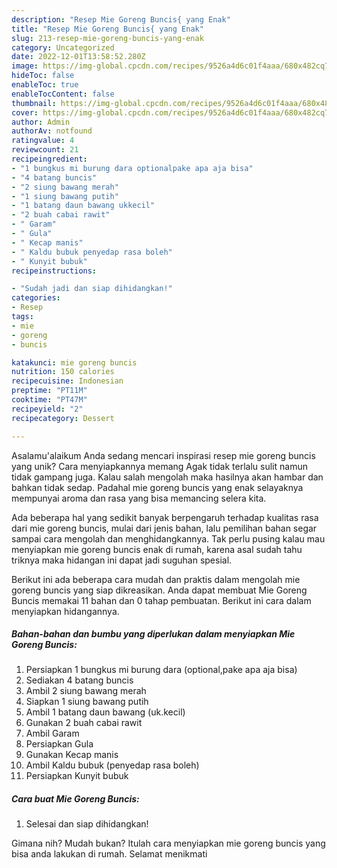 ```yaml
---
description: "Resep Mie Goreng Buncis{ yang Enak"
title: "Resep Mie Goreng Buncis{ yang Enak"
slug: 213-resep-mie-goreng-buncis-yang-enak
category: Uncategorized
date: 2022-12-01T13:58:52.280Z
image: https://img-global.cpcdn.com/recipes/9526a4d6c01f4aaa/680x482cq70/mie-goreng-buncis-foto-resep-utama.jpg
hideToc: false
enableToc: true
enableTocContent: false
thumbnail: https://img-global.cpcdn.com/recipes/9526a4d6c01f4aaa/680x482cq70/mie-goreng-buncis-foto-resep-utama.jpg
cover: https://img-global.cpcdn.com/recipes/9526a4d6c01f4aaa/680x482cq70/mie-goreng-buncis-foto-resep-utama.jpg
author: Admin
authorAv: notfound
ratingvalue: 4
reviewcount: 21
recipeingredient:
- "1 bungkus mi burung dara optionalpake apa aja bisa"
- "4 batang buncis"
- "2 siung bawang merah"
- "1 siung bawang putih"
- "1 batang daun bawang ukkecil"
- "2 buah cabai rawit"
- " Garam"
- " Gula"
- " Kecap manis"
- " Kaldu bubuk penyedap rasa boleh"
- " Kunyit bubuk"
recipeinstructions:

- "Sudah jadi dan siap dihidangkan!"
categories:
- Resep
tags:
- mie
- goreng
- buncis

katakunci: mie goreng buncis 
nutrition: 150 calories
recipecuisine: Indonesian
preptime: "PT11M"
cooktime: "PT47M"
recipeyield: "2"
recipecategory: Dessert

---
```



Asalamu'alaikum Anda sedang mencari inspirasi resep mie goreng buncis yang unik? Cara menyiapkannya memang Agak tidak terlalu sulit namun tidak gampang juga. Kalau salah mengolah maka hasilnya akan hambar dan bahkan tidak sedap. Padahal mie goreng buncis yang enak selayaknya mempunyai aroma dan rasa yang bisa memancing selera kita.




Ada beberapa hal yang sedikit banyak berpengaruh terhadap kualitas rasa dari mie goreng buncis, mulai dari jenis bahan, lalu pemilihan bahan segar sampai cara mengolah dan menghidangkannya. Tak perlu pusing kalau mau menyiapkan mie goreng buncis enak di rumah, karena asal sudah tahu triknya maka hidangan ini dapat jadi suguhan spesial.


Berikut ini ada beberapa cara mudah dan praktis dalam mengolah mie goreng buncis yang siap dikreasikan. Anda dapat membuat Mie Goreng Buncis memakai 11 bahan dan 0 tahap pembuatan. Berikut ini cara dalam menyiapkan hidangannya.

<!--inarticleads1-->

##### Bahan-bahan dan bumbu yang diperlukan dalam menyiapkan Mie Goreng Buncis:

1. Persiapkan 1 bungkus mi burung dara (optional,pake apa aja bisa)
1. Sediakan 4 batang buncis
1. Ambil 2 siung bawang merah
1. Siapkan 1 siung bawang putih
1. Ambil 1 batang daun bawang (uk.kecil)
1. Gunakan 2 buah cabai rawit
1. Ambil  Garam
1. Persiapkan  Gula
1. Gunakan  Kecap manis
1. Ambil  Kaldu bubuk (penyedap rasa boleh)
1. Persiapkan  Kunyit bubuk




<!--inarticleads2-->

##### Cara buat Mie Goreng Buncis:


1. Selesai dan siap dihidangkan!



Gimana nih? Mudah bukan? Itulah cara menyiapkan mie goreng buncis yang bisa anda lakukan di rumah. Selamat menikmati
